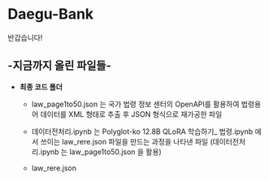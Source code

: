 # Daegu-Bank

반갑습니다!

## -지금까지 올린 파일들-
- **최종 코드 폴더** 

  - law_page1to50.json 는 국가 법령 정보 센터의 OpenAPI를 활용하여 법령용어 데이터를 XML 형태로 추출 후 JSON 형식으로 재가공한 파일

  - 데이터전처리.ipynb 는 Polyglot-ko 12.8B QLoRA 학습하기_ 법령.ipynb 에서 쓰이는 law_rere.json 파일을 만드는 과정을 나타낸 파일
(데이터전처리.ipynb 는 law_page1to50.json 을 활용)

  - law_rere.json
